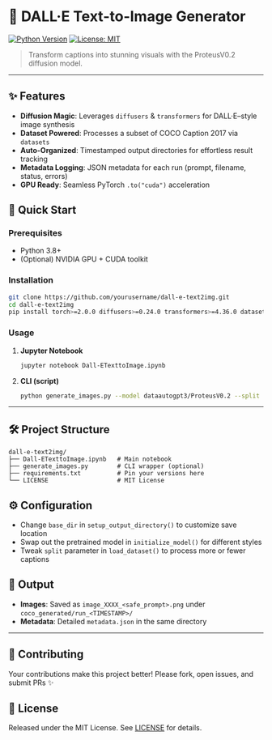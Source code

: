 # 🎨 DALL·E Text-to-Image Generator

[![Python Version](https://img.shields.io/badge/Python-3.8%2B-blue)](https://www.python.org/)
[![License: MIT](https://img.shields.io/badge/License-MIT-green)](./LICENSE)

> Transform captions into stunning visuals with the ProteusV0.2 diffusion model.

---

## ✨ Features

- **Diffusion Magic**: Leverages `diffusers` & `transformers` for DALL·E–style image synthesis
- **Dataset Powered**: Processes a subset of COCO Caption 2017 via `datasets`
- **Auto-Organized**: Timestamped output directories for effortless result tracking
- **Metadata Logging**: JSON metadata for each run (prompt, filename, status, errors)
- **GPU Ready**: Seamless PyTorch `.to("cuda")` acceleration

## 🚀 Quick Start

### Prerequisites

- Python 3.8+
- (Optional) NVIDIA GPU + CUDA toolkit

### Installation

```bash
git clone https://github.com/yourusername/dall-e-text2img.git
cd dall-e-text2img
pip install torch>=2.0.0 diffusers>=0.24.0 transformers>=4.36.0 datasets tqdm pillow
```

### Usage

1. **Jupyter Notebook**
   ```bash
   jupyter notebook Dall-ETexttoImage.ipynb
   ```
2. **CLI (script)**
   ```bash
   python generate_images.py --model dataautogpt3/ProteusV0.2 --split "val[:100]"
   ```

---

## 🛠️ Project Structure

```
dall-e-text2img/
├── Dall-ETexttoImage.ipynb   # Main notebook
├── generate_images.py        # CLI wrapper (optional)
├── requirements.txt          # Pin your versions here
└── LICENSE                   # MIT License
```

## ⚙️ Configuration

- Change `base_dir` in `setup_output_directory()` to customize save location
- Swap out the pretrained model in `initialize_model()` for different styles
- Tweak `split` parameter in `load_dataset()` to process more or fewer captions

## 📂 Output

- **Images**: Saved as `image_XXXX_<safe_prompt>.png` under `coco_generated/run_<TIMESTAMP>/`
- **Metadata**: Detailed `metadata.json` in the same directory

---

## 🤝 Contributing

Your contributions make this project better! Please fork, open issues, and submit PRs ✨

## 📜 License

Released under the MIT License. See [LICENSE](./LICENSE) for details.

